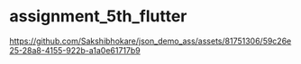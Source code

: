 # assignment_5th_flutter

https://github.com/Sakshibhokare/json_demo_ass/assets/81751306/59c26e25-28a8-4155-922b-a1a0e61717b9



